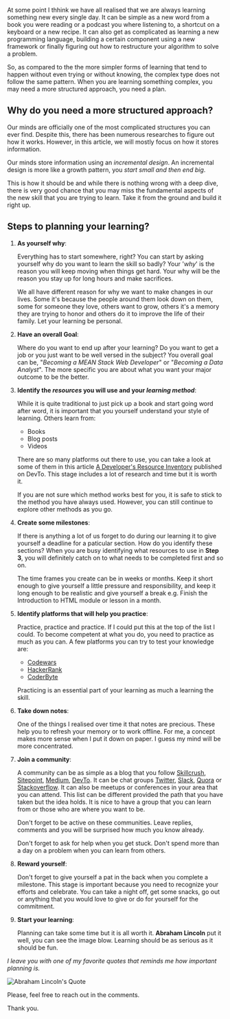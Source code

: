 At some point I thhink we have all realised that we are always learning something new every single day. It can be simple as a new word from a book you were reading or a podcast you where listening to, a shortcut on a keyboard or a new recipe. It can also get as complicated as learning a new programming language, building a certain component using a new framework or finally figuring out how to restructure your algorithm to solve a problem.

So, as compared to the the more simpler forms of learning that tend to happen without even trying or without knowing, the complex type does not follow the same pattern. When you are learning something complex, you may need a more structured approach, you need a plan.

## Why do you need a more structured approach?

Our minds are officially one of the most complicated structures you can ever find. Despite this, there has been numerous researches to figure out how it works. However, in this article, we will mostly focus on how it stores information. 

Our minds store information using an *incremental design*. An incremental design is more like a growth pattern, you *start small and then end big*. 

This is how it should be and while there is nothing wrong with a deep dive, there is very good chance that you may miss the fundamental aspects of the new skill that you are trying to learn. Take it from the ground and build it right up.

## Steps to planning your learning?

1. **As yourself why**:
    
    Everything has to start somewhere, right? You can start by asking yourself why do you want to learn the skill so badly? Your '*why*' is the reason you will keep moving when things get hard. Your why will be the reason you stay up for long hours and make sacrifices. 

    We all have different reason for why we want to make changes in our lives. Some it's because the people around them look down on them, some for someone they love, others want to grow, others it's a memory they are trying to honor and others do it to improve the life of their family. Let your learning be personal.

1. **Have an overall Goal**:

    Where do you want to end up after your learning? Do you want to get a job or you just want to be well versed in the subject?  You overall goal can be, "*Becoming a MEAN Stack Web Developer*" or "*Becoming a Data Analyst*". The more specific you are about what you want your major outcome to be the better.

1. **Identify the *resources* you will use and your *learning method***:

    While it is quite traditional to just pick up a book and start going word after word, it is important that you yourself understand your style of learning. Others learn from:
    - Books
    - Blog posts
    - Videos

    There are so many platforms out there to use, you can take a look at some of them in this article [A Developer's Resource Inventory](https://dev.to/matthewrungwe/a-developer-s-resource-inventory-561e) published on DevTo. This stage includes a lot of research and time but it is worth it. 

    If you are not sure which method works best for you, it is safe to stick to the method you have always used. However, you can still continue to explore other methods as you go.

1. **Create some milestones**:
    
    If there is anything a lot of us forget to do during our learning it to give yourself a deadline for a paticular section. How do you identify these sections? When you are busy identifying what resources to use in **Step 3**, you will definitely catch on to what needs to be completed first and so on. 

    The time frames you create can be in weeks or months. Keep it short enough to give yourself a little pressure and responsibility, and keep it long enough to be realistic and give yourself a break e.g. Finish the Introduction to HTML module or lesson in a month.

1. **Identify platforms that will help you practice**:

    Practice, practice and practice. If I could put this at the top of the list I could. To become competent at what you do, you need to practice as much as you can. A few platforms you can try to test your knowledge are:
    - [Codewars](https://www.codewars.com) 
    - [HackerRank](https://www.hackerrank.com)
    - [CoderByte](https://www.coderbyte.com/)

    Practicing is an essential part of your learning as much a learning the skill.

1. **Take down notes**: 

    One of the things I realised over time it that notes are precious. These help you to refresh your memory or to work offline. For me, a concept makes more sense when I put it down on paper. I guess my mind will be more concentrated.

1. **Join a community**:

    A community can be as simple as a blog that you follow [Skillcrush](https://www.skillcrush.com), [Sitepoint](https://www.sitepoint.com), [Medium](https://www.medium.com), [DevTo](htpps://www.devto.co). It can be chat groups [Twitter](https://twitter.com), [Slack](https://slack.com), [Quora](https://www.quora.com) or [Stackoverflow](https://www.stackoverflow.com). It can also be meetups or conferences in your area that you can attend. This list can be different provided the path that you have taken but the idea holds. It is nice to have a group that you can learn from or those who are where you want to be.

    Don't forget to be active on these communities. Leave replies, comments and you will be surprised how much you know already.

    Don't forget to ask for help when you get stuck. Don't spend more than a day on a problem when you can learn from others.

1. **Reward yourself**: 
 
    Don't forget to give yourself a pat in the back when you complete a milestone. This stage is important because you need to recognize your efforts and celebrate. You can take a night off, get some snacks, go out or anything that you would love to give or do for yourself for the commitment.

1. **Start your learning**:

    Planning can take some time but it is all worth it. **Abraham Lincoln** put it well, you can see the image blow. Learning should be as serious as it should be fun. 

*I leave you with one of my favorite quotes that reminds me how important planning is.*

![Abraham Lincoln's Quote](https://i.imgur.com/5iZvPH3.jpg)   

Please, feel free to reach out in the comments.

Thank you.